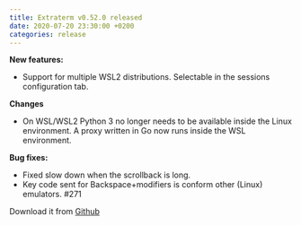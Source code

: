 ```yaml
---
title: Extraterm v0.52.0 released
date: 2020-07-20 23:30:00 +0200
categories: release
---
```


**New features:**

* Support for multiple WSL2 distributions. Selectable in the sessions configuration tab.

**Changes**

* On WSL/WSL2 Python 3 no longer needs to be available inside the Linux environment. A proxy written in Go now runs inside the WSL environment.

**Bug fixes:**

* Fixed slow down when the scrollback is long.
* Key code sent for Backspace+modifiers is conform other (Linux) emulators.  #271

Download it from [Github](https://github.com/sedwards2009/extraterm/releases/tag/v0.52.0)

